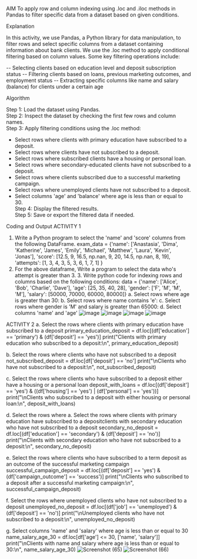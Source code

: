 AIM
To apply row and column indexing using .loc and .iloc methods in Pandas to filter specific data from a dataset based on given conditions.

Explanation

In this activity, we use Pandas, a Python library for data manipulation, to filter rows and select specific columns from a dataset containing information about bank clients.
We use the .loc method to apply conditional filtering based on column values. Some key filtering operations include:

-- Selecting clients based on education level and deposit subscription status
-- Filtering clients based on loans, previous marketing outcomes, and employment status
-- Extracting specific columns like name and salary (balance) for clients under a certain age


Algorithm

Step 1: Load the dataset using Pandas.  
Step 2:  Inspect the dataset by checking the first few rows and column names.  
Step 3:  Apply filtering conditions using the .loc method:  
   - Select rows where clients with primary education have subscribed to a deposit.  
   - Select rows where clients have not subscribed to a deposit.  
   - Select rows where subscribed clients have a housing or personal loan.  
   - Select rows where secondary-educated clients have not subscribed to a deposit.  
   - Select rows where clients subscribed due to a successful marketing campaign.  
   - Select rows where unemployed clients have not subscribed to a deposit.  
   - Select columns 'age' and 'balance' where age is less than or equal to 30.  
Step 4:  Display the filtered results.  
Step 5:  Save or export the filtered data if needed.

Coding and Output
ACTIVITY 1
1. Write a Python program to select the 'name' and 'score' columns from the following DataFrame.
exam_data = {'name': ['Anastasia', 'Dima', 'Katherine', 'James', 'Emily', 'Michael', 'Matthew', 'Laura', 'Kevin', 'Jonas'],
'score': [12.5, 9, 16.5, np.nan, 9, 20, 14.5, np.nan, 8, 19],
'attempts': [1, 3, 4, 3, 5, 3, 6, 1, 7, 1] } 
2. For the above dataframe, Write a program to select the data who's attempt is greater than 3.
3. Write python code for indexing rows and columns based on the following conditions:
data = {'name': ['Alice', 'Bob', 'Charlie', 'Dave'],
'age': [25, 35, 40, 28],
'gender': ['F', 'M', 'M', 'M'],
'salary': [50000, 70000, 60000, 80000]}
a. Select rows where age is greater than 30:
b. Select rows where name contains 'e':
c. Select rows where gender is 'M' and salary is greater than 65000:
d. Select columns 'name' and 'age'
![image](https://github.com/user-attachments/assets/4318b549-5d39-4381-9ee2-48a19fe2b8bc)
![image](https://github.com/user-attachments/assets/6ea71b78-1e8d-481d-84f6-ad16fe4bb541)
![image](https://github.com/user-attachments/assets/143c332a-27f0-4fbf-a7e9-ecfd98a2ca60)
![image](https://github.com/user-attachments/assets/8344a92d-c088-4265-b92b-fbc1859c0257)





ACTIVITY 2
 a. Select the rows where clients with primary education have subscribed to a deposit
primary_education_deposit = df.loc[(df['education'] == 'primary') & (df['deposit'] == 'yes')]
print("Clients with primary education who subscribed to a deposit:\n", primary_education_deposit)

 b. Select the rows where clients who have not subscribed to a deposit
not_subscribed_deposit = df.loc[df['deposit'] == 'no']
print("\nClients who have not subscribed to a deposit:\n", not_subscribed_deposit)

 c. Select the rows where clients who have subscribed to a deposit either have a housing or a personal loan
deposit_with_loans = df.loc[(df['deposit'] == 'yes') & ((df['housing'] == 'yes') | (df['personal'] == 'yes'))]
print("\nClients who subscribed to a deposit with either housing or personal loan:\n", deposit_with_loans)

d. Select the rows where a. Select the rows where clients with primary education have subscribed to a depositclients with secondary education who have not subscribed to a deposit
secondary_no_deposit = df.loc[(df['education'] == 'secondary') & (df['deposit'] == 'no')]
print("\nClients with secondary education who have not subscribed to a deposit:\n", secondary_no_deposit)

e. Select the rows where clients who have subscribed to a term deposit as an outcome of the successful marketing campaign
successful_campaign_deposit = df.loc[(df['deposit'] == 'yes') & (df['campaign_outcome'] == 'success')]
print("\nClients who subscribed to a deposit after a successful marketing campaign:\n", successful_campaign_deposit)

 f. Select the rows where unemployed clients who have not subscribed to a deposit
unemployed_no_deposit = df.loc[(df['job'] == 'unemployed') & (df['deposit'] == 'no')]
print("\nUnemployed clients who have not subscribed to a deposit:\n", unemployed_no_deposit)

 g. Select columns 'name' and 'salary' where age is less than or equal to 30
name_salary_age_30 = df.loc[df['age'] <= 30, ['name', 'salary']]
print("\nClients with name and salary where age is less than or equal to 30:\n", name_salary_age_30)
![Screenshot (65)](https://github.com/user-attachments/assets/08524e5f-764c-488d-b7d2-23cb9fd96927)
![Screenshot (66)](https://github.com/user-attachments/assets/93a44db8-9c53-4c6b-a23e-50111718a1b5)




